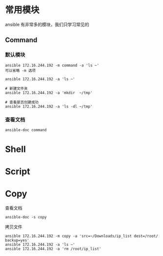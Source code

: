 # 常用模块

ansible 有非常多的模块，我们只学习常见的

## Command

### 默认模块

```
ansible 172.16.244.192 -m command -a 'ls ~'
可以省略 -m 选项

ansible 172.16.244.192 -a 'ls ~'
```

```
# 新建文件夹
ansible 172.16.244.192 -a 'mkdir  ~/tmp'

# 查看是否创建成功
ansible 172.16.244.192 -a 'ls -dl ~/tmp'
```

### 查看文档

```
ansible-doc command
```

# Shell

# Script

# Copy

查看文档

```
ansible-doc -s copy
```

拷贝文件

```
ansible 172.16.244.192 -m copy -a 'src=~/Downloads/ip_list dest=/root/ backup=yes'
ansible 172.16.244.192 -a 'ls ~'
ansible 172.16.244.192 -a 'rm /root/ip_list'
```
